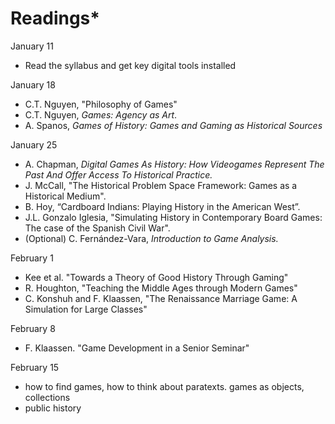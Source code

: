 # Readings\*

January 11

* Read the syllabus and get key digital tools installed

January 18

* C.T. Nguyen, "Philosophy of Games"
* C.T. Nguyen, _Games: Agency as Art_.
* A. Spanos, _Games of History: Games and Gaming as Historical Sources_

January 25

* A. Chapman, _Digital Games As History: How Videogames Represent The Past And Offer Access To Historical Practice._
* J. McCall, "The Historical Problem Space Framework: Games as a Historical Medium".
* B. Hoy, “Cardboard Indians: Playing History in the American West”.
* J.L. Gonzalo Iglesia, "Simulating History in Contemporary Board Games: The case of the Spanish Civil War".
* (Optional) C. Fernández-Vara,  _Introduction to Game Analysis._

February 1

* Kee et al. "Towards a Theory of Good History Through Gaming"
* R. Houghton, "Teaching the Middle Ages through Modern Games"
* C. Konshuh and F. Klaassen, "The Renaissance Marriage Game: A Simulation for Large Classes"

February 8

* F. Klaassen. "Game Development in a Senior Seminar"

February 15

* how to find games, how to think about paratexts. games as objects, collections
* public history



